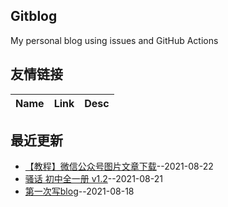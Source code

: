 ## Gitblog
My personal blog using issues and GitHub Actions
## 友情链接
| Name | Link | Desc | 
 | ---- | ---- | ---- |
## 最近更新
- [【教程】微信公众号图片文章下载](https://github.com/SunJunge08/sjg-blog/issues/4)--2021-08-22
- [骚话 初中全一册 v1.2](https://github.com/SunJunge08/sjg-blog/issues/3)--2021-08-21
- [第一次写blog](https://github.com/SunJunge08/sjg-blog/issues/2)--2021-08-18
